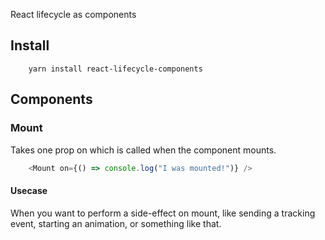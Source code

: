 React lifecycle as components

## Install
```
    yarn install react-lifecycle-components
```

## Components

### Mount
Takes one prop on which is called when the component mounts.

```javascript
    <Mount on={() => console.log("I was mounted!")} />
```

#### Usecase
When you want to perform a side-effect on mount, like sending a tracking event, starting an animation, or something like that.